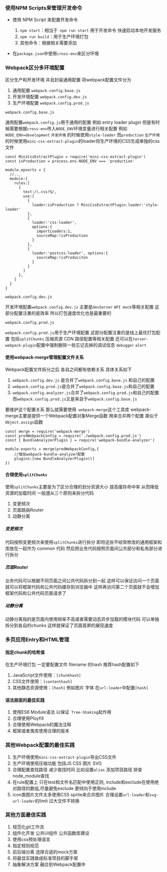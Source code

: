 ### 使用NPM Scripts来管理开发命令
- 使用 NPM Script 来配置开发命令 
    1. ```npm start```：相当于``` npm run start``` 用于开发命令 快速启动本地开发服务
    2. ```npm run build```：用于生产环境打包
    3. 其他命令：根据相关需要添加

- 在```package.json```中使用```cross-env```来区分环境

### Webpack区分多环境配置
区分生产和开发环境 并且封装通用配置 将webpack配置文件分为
1. 通用配置 ```webpack.config.base.js ```
2. 开发环境配置 ```webpack.config.dev.js```
3. 生产环境配置 ```webpack.config.prod.js```

```webpack.config.base.js```

通用配置```webpack.config.js```用于通用的配置 例如 entry loader plugin 但是有时候需要根据```cross-env```传入```NODE_ENV```环境变量进行相关配置 例如 ```NODE_ENV=development``` ```开发环境``` 的时候使用```style-loader``` 而```production``` ```生产环境```的时候使用```mini-css-extract-plugin```的loader将生产环境的CSS生成单独的css文件

```
const MiniCssExtractPlugin = require('mini-css-extract-plugin')
const isProduction = process.env.NODE_ENV === 'production'

module.epxorts = {
  //...
  module:{
    rules:[
      {
        test:/\.css?$/,
        use:[
          {
            loader:isProduction ? MiniCssExtractPlugin.loader:'style-loader'  
          },
          {
            loader:'css-loader',
            options:{
              importLoaders:1,
              sourceMap:!isProduction
            }
          },
          {
            loader:'postcss-loader', options:{
              sourceMap:!isProduciton    
            } 
          }
        ]
      },
    ]  
  }
}

```
```webpack.config.dev.js```

开发环境配置```webpack.config.dev.js```  主要是```devServer``` ```API mock```等相关配置 这部分配置注重的是效率 所以打包速度优化也是最重要的

```webpack.config.prod.js```

```webpack.config.prod.js```用于生产环境配置 这部分配置注重的是线上最优打包配置 包括```splitChunks``` 压缩资源 CDN 路径配置等相关配置 还可以在```terser-webpack-plugin```配置中强制删除一些忘记去掉的调试信息 ```debugger``` ```alert```

#### 使用webpack-merge管理配置文件关系
Webpack配置文件拆分之后 各自之间都有依赖关系 具体关系如下

1. ```webpack.config.dev.js``` 是合并了```webpack.config.base.js```
和自己的配置
2. ```webpack.config.prod.js```是合并了```webpack.config.base.js```和自己的配置 
3. ```webpack.config.analyzer.js```合并了```webpack.config.prod.js```和自己的配置 而```webpack.config.prod.js```又是来自于```webpack.config.base.js```

要维护这个配置关系 那么就需要使用``` webpack-merge```这个工具库 webpack-merge主要是提供一个Webpack配置对象Merge函数 用来合并两个配置 类似于```Object.assign```函数

```
const merge = require('webpack-merge')
const prodWebpackConfig = require('./webpack.config.prod.js')
const { BundleAnalyzerPlugin } = require('webpack-bundle-analyzer')

module.exports = merge(prodWebpackConfig,{
    //增加webpack-bundle-analyzer配置
    plugins:[new BundleAnalyzerPlugin()]
})

```
#### 合理使用```splitChunks```
使用```splitChunks```主要是为了区分合理的划分资源大小 提高缓存命中率 从而降低资源的加载时间 一般遵从三个原则来拆分代码
1. 变更频次
2. 页面路由Router
3. 动静分离

##### 变更频次
代码按照变更频次来使用```splitChunks```进行拆分 即将这些不经常修改的通用框架和库放在一起作为 common 代码 然后把业务代码按照页面间公共部分和私有部分进行拆分

##### 页面Router
业务代码可以根据不同页面之间公共代码拆分到一起 这样可以保证访问一个页面就可以将框架代码和公共代码缓存到浏览器中 这样再访问第二个页面就不会增加框架代码和公共代码页面请求了

##### 动静分离
动静分离指的是页面内使用频率不高或者需要动态异步加载的模块代码 可以单独拆分到各自的chunks 这样就保证了页面首屏的展现速度

### 多页应用Entry和HTML管理
#### 指定chunk的哈希值 
在生产环境打包 一定要配置文件 filename 的hash  推荐hash配置如下 
 1. JavaScript文件使用：```[chunkhash]``` 
 2. CSS文件使用：```[contenthash]```
 3. 其他静态资源使用：```[hash]``` 例如图片 字体 在```url-loader```中配置```[hash]```
 
#### 语法层面的最佳实践
1. 使用ES6 Module语法 以保证``` Tree-Shaking```起作用
2. 合理使用Ployfill
3. 合理使用Webpack的魔法注释
4. 框架或者类库使用合理的版本

### 其他Webpack配置的最佳实践
1. 生产环境使用```mini-css-extract-plugin```导出CSS文件
2. 生产环境使用压缩功能 包括JS CSS 图片 SVG
3. 合理配置查找路径 减少查找时间 比如设置```alias``` 添加项目路径 排查node_module查找
4. 在rule配置上 只在test和文件名匹配中使用正则, include和exclude在使用绝对路径的数组,尽量避免exclude 更倾向于使用include
5. icon类图片文件太多使用CSS sprite来合并图片 合理设置```url-loader```和```svg-url-loader```的limit 过大文件不转换

### 其他方面最佳实践
1. 规范化git工作流
2. 组件化开发 公共UI组件 公共函数库建设
3. 使用css预处理语言
4. 指定规则规范
5. 前后端分离 选择合适的mock方案
6. 将最佳实践做成标准项目的脚手架
7. 抽象解决方案 融合到Webpack配置中
